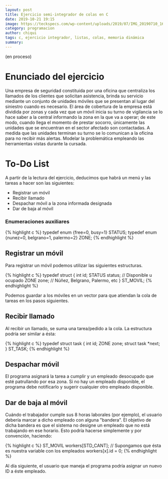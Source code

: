```yaml
---
layout: post
title: Ejercicio semi-integrador de colas en C 
date: 2019-10-21 19:15
image: https://teckspecs.com/wp-content/uploads/2019/07/IMG_20190710_163613.jpg
category: programacion
author: chiqui
tags: c, ejercicio integrador, listas, colas, memoria dinámica
summary: 
---
```

(en proceso)
# Enunciado del ejercicio
Una empresa de seguridad constituida por una oficina que centraliza los llamados de los
clientes que solicitan asistencia, brinda su servicio mediante un conjunto de unidades
móviles que se presentan al lugar del siniestro cuando es necesario.
El área de cobertura de la empresa está dividida por zonas y cada vez que un móvil inicia
su turno de vigilancia se lo hace saber a la central informando la zona en la que va a
operar; de este modo, cuando llega el momento de prestar socorro, únicamente las
unidades que se encuentran en el sector afectado son contactadas.
A medida que las unidades terminan su turno se lo comunican a la oficina para no recibir
más alertas.
Modelar la problemática empleando las herramientas vistas durante la cursada.

# To-Do List
A partir de la lectura del ejercicio, deducimos que habrá un menú y las tareas a hacer son las siguientes:
* Registrar un móvil
* Recibir llamado
* Despachar móvil a la zona informada designada
* Dar de baja al móvil

### Enumeraciones auxiliares
{% highlight c %}
typedef enum {free=0, busy=1} STATUS;
typedef enum {nunez=0, belgrano=1, palermo=2} ZONE;
{% endhighlight %}

## Registrar un móvil
Para registrar un móvil podemos utilizar las siguientes estructuras.

{% highlight c %}
typedef struct
{
    int id;
    STATUS status; // Disponible u ocupado
    ZONE zone; // Núñez, Belgrano, Palermo, etc
} ST_MOVIL;
{% endhighlight %}

Podemos guardar a los móviles en un vector para que atiendan la cola de tareas en los pasos siguientes.

## Recibir llamado
Al recibir un llamado, se suma una tarea/pedido a la cola. La estructura podría ser similar a ésta:

{% highlight c %}
typedef struct task
{
    int id;
    ZONE zone;
    struct task *next;
} ST_TASK;
{% endhighlight %}

## Despachar móvil
El programa asignará la tarea a cumplir y un empleado desocupado que esté patrullando por esa zona. Si no hay un empleado disponible, el programa debe notificarlo y sugerir cualquier otro empleado disponible.

## Dar de baja al móvil
Cuándo el trabajador cumple sus 8 horas laborales (por ejemplo), el usuario debería marcar a dicho empleado con alguna "bandera". El objetivo de dicha bandera es que el sistema no designe un empleado que no está trabajando en ese horario.
Esto podría hacerse simplemente y por convención, haciendo:

{% highlight c %}
ST_MOVIL workers[STD_CANT]; // Supongamos que ésta es nuestra variable con los empleados
workers[x].id = 0;
{% endhighlight %}

Al día siguiente, el usuario que maneja el programa podría asignar un nuevo ID a éste empleado.
